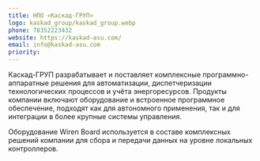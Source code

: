 ```yaml
---
title: НПО «Каскад-ГРУП»
logo: kaskad_group/kaskad_group.webp
phone: 78352223432
website: https://kaskad-asu.com/
email: info@kaskad-asu.com
priority:
---
```



Каскад-ГРУП разрабатывает и поставляет комплексные программно-аппаратные решения для автоматизации, диспетчеризации технологических процессов и учёта энергоресурсов. Продукты компании включают оборудование и встроенное программное обеспечение, подходят как для автономного применения, так и для интеграции в более крупные системы управления.

Оборудование Wiren Board используется в составе комплексных решений компании для сбора и передачи данных на уровне локальных контроллеров.

